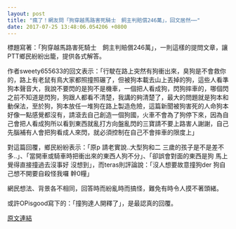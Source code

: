 ```yaml
---
layout: post
title: "瘋了！網友問「狗穿越馬路害死騎士　飼主判賠償246萬」，回文居然⋯⋯"
date: 2017-07-25 13:48:06.054206 +0800
---
```


標題寫著：「狗穿越馬路害死騎士　飼主判賠償246萬」，一則這樣的提問文章，讓PTT鄉民紛紛出籠，提供各式解答。

作者sweety655633的回文表示：「行駛在路上突然有狗衝出來，臭狗是不會救你的，路上有老鼠有鳥大家都照撞照碾了，但被狗本載去山上丟掉的狗，這些人看準狗本聲音大，我說不要閃的是狗不是機車，一個把人看成狗，閃狗摔車的，哪個閃之前不知道是閃狗，狗跟人都看不清楚，我講的夠清楚了，最大的問題就是狗本和動保法，至於狗，狗本放任一堆狗在路上製造危險，這篇新聞被狗害死的人命狗本好像一點感覺都沒有，請滾去自己創造一個狗國，火車不會為了狗停下來，因為自己會把人看成狗所以看到東西就亂打方向盤亂閃的三寶請不要上路害人謝謝，自己先腦補有人會把狗看成人來閃，就必須控制在自己不會摔車的限度上」

對這篇回覆，鄉民紛紛表示：「原p 請老實說..大型狗和二 三歲的孩子是不是差不多..」、「當開車或騎車時把衝出來的東西人狗不分」、「卻誤會對面的東西是狗 馬上覺得直接撞過去沒事好 沒想到」，而teras則評論說：「沒人想要故意撞狗der  狗自己想不開要自殺怪我囉 幹0糧」

網民想法、背景各不相同，回答時而紛亂時而搞怪，難免有時令人摸不著頭緒。

或許OPisgood寫下的：「撞狗達人開釋了」，是最認真的回覆。

<a href = "https://www.ptt.cc/bbs/Gossiping/M.1500897369.A.76C.html">原文連結</a>

